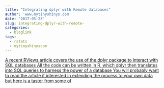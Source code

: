 ```yaml
---
title: "Integrating dplyr with Remote databases"
author: 'www.mytinyshinys.com'
date: '2017-05-23'
slug: integrating-dplyr-with-remote-
categories:
  - bloglink
tags:
  - rstats
  - mytinyshinyscom
---
```


[A recent RViews article covers the use of the dplyr package to interact with SQL databases All the code can be written in R, which dplyr then translates into SQL queries to harness the power of a database You will probably want to read the article if interested in extending the process to your own data but here is a taster from some of<i class="fas fa-external-link-alt"></i>](https://www.mytinyshinys.com/2017/05/23/remotedatabases/)

